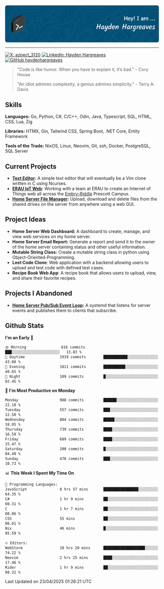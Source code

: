 ![Hayden Hargreaves](./assets/github-header-image.png)

<hr>

[![X: azpect_3120](https://img.shields.io/twitter/follow/azpect_3120?style=social)](https://x.com/azpect_3120)
[![Linkedin: Hayden Hargreaves](https://img.shields.io/badge/-Hayden%20Hargreaves-blue?style=flat-square&logo=Linkedin&logoColor=white&link=https://www.linkedin.com/in/hayden-hargreaves-37b2802a4/)](https://www.linkedin.com/in/hayden-hargreaves-37b2802a4/)
[![GitHub haydenhargreaves](https://img.shields.io/github/followers/haydenhargreaves?label=follow&style=social)](https://github.com/haydenhargreaves)

> "Code is like humor. When you have to explain it, it’s bad." – Cory House
> 
> "An idiot admires complexity, a genius admires simplicity." - Terry A. Davis

## Skills
**Languages:** Go, Python, C#, C/C++, Odin, Java, Typescript, SQL, HTML, CSS, Lua, Zig

**Libraries:** HTMX, Gin, Tailwind CSS, Spring Boot, .NET Core, Entity Framework

**Tools of the Trade:** NixOS, Linux, Neovim, Git, ssh, Docker, PostgreSQL, SQL Server


## Current Projects 
- **[Text Editor](https://github.com/haydenhargreaves/TextEditor):** A simple text editor that will eventually be a Vim clone written in C using Ncurses.
- **[ERAU IoT Web](https://github.com/haydenhargreaves/InternetOfThings):** Working with a team at ERAU to create an Internet of Things web all across the [Embry-Riddle](https://erau.edu) Prescott Campus.
- **[Home Server File Manager](https://github.com/haydenhargreaves/ServerFileManager):** Upload, download and delete files from the shared drives on the server from anywhere using a web GUI.


## Project Ideas
- **Home Server Web Dashboard:** A dashboard to create, manage, and view web services on my home server.
- **Home Server Email Report:** Generate a report and send it to the owner of the home server containing status and other useful information.
- **Mutable String Class:** Create a mutable string class in python using Object-Oriented-Programming.
- **Leet Code Clone**: Web application with a backend allowing users to upload and test code with defined test cases.
- **Recipe Book Web App**: A recipe book that allows users to upload, view, and share their favorite recipes.

## Projects I Abandoned 
- **[Home Server Pub/Sub Event Loop](https://github.com/haydenhargreaves/TCPNotificationManager):** A systemd that listens for server events and publishes them to clients that subscribe.


## Github Stats

<!--START_SECTION:waka-->
**I'm an Early 🐤** 

```text
🌞 Morning                616 commits         ███░░░░░░░░░░░░░░░░░░░░░░   13.83 % 
🌆 Daytime                1919 commits        ███████████░░░░░░░░░░░░░░   43.08 % 
🌃 Evening                1811 commits        ██████████░░░░░░░░░░░░░░░   40.65 % 
🌙 Night                  109 commits         █░░░░░░░░░░░░░░░░░░░░░░░░   02.45 % 
```
📅 **I'm Most Productive on Monday** 

```text
Monday                   988 commits         ██████░░░░░░░░░░░░░░░░░░░   22.18 % 
Tuesday                  557 commits         ███░░░░░░░░░░░░░░░░░░░░░░   12.50 % 
Wednesday                804 commits         █████░░░░░░░░░░░░░░░░░░░░   18.05 % 
Thursday                 739 commits         ████░░░░░░░░░░░░░░░░░░░░░   16.59 % 
Friday                   689 commits         ████░░░░░░░░░░░░░░░░░░░░░   15.47 % 
Saturday                 200 commits         █░░░░░░░░░░░░░░░░░░░░░░░░   04.49 % 
Sunday                   478 commits         ███░░░░░░░░░░░░░░░░░░░░░░   10.73 % 
```


📊 **This Week I Spent My Time On** 

```text
💬 Programming Languages: 
JavaScript               8 hrs 57 mins       ████████████████░░░░░░░░░   64.35 % 
C#                       1 hr 9 mins         ██░░░░░░░░░░░░░░░░░░░░░░░   08.31 % 
C                        1 hr 7 mins         ██░░░░░░░░░░░░░░░░░░░░░░░   08.06 % 
CSS                      55 mins             ██░░░░░░░░░░░░░░░░░░░░░░░   06.61 % 
Nix                      46 mins             █░░░░░░░░░░░░░░░░░░░░░░░░   05.59 % 

🔥 Editors: 
WebStorm                 10 hrs 20 mins      ███████████████████░░░░░░   74.22 % 
Neovim                   2 hrs 25 mins       ████░░░░░░░░░░░░░░░░░░░░░   17.46 % 
Rider                    1 hr 9 mins         ██░░░░░░░░░░░░░░░░░░░░░░░   08.32 % 
```


 Last Updated on 23/04/2025 01:26:21 UTC
<!--END_SECTION:waka-->
